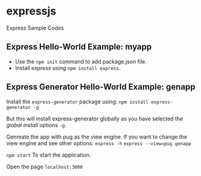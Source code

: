 # expressjs
Express Sample Codes

Express Hello-World Example: myapp
---
* Use the `npm init` command to add package.json file.
* Install *express* using `npm install express`.

Express Generator Hello-World Example: genapp
---
Install the `express-generator` package using: `npm install express-generator -g`

But this will install express-generator globally as you have selected the *global install* options `-g`.

Genreate the app with pug as the view engine. If you want to change the view engine and see other options: `express -h`
`express --view=pug genapp`

`npm start` To start the application.

Open the page `localhost:3000`
